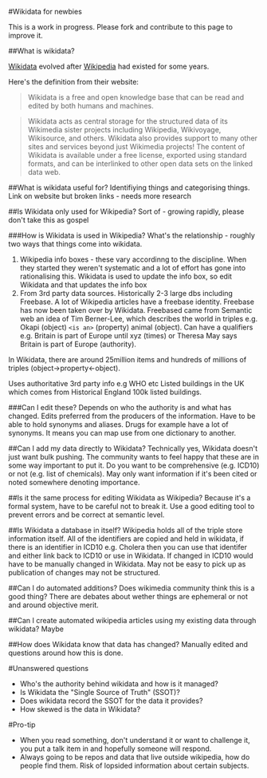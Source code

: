 #Wikidata for newbies

This is a work in progress. Please fork and contribute to this page to improve it.

##What is wikidata?

[Wikidata](https://www.wikidata.org/wiki/Wikidata:Main_Page) evolved after [Wikipedia](https://www.wikipedia.org/) had existed for some years.

Here's the definition from their website:

>Wikidata is a free and open knowledge base that can be read and edited by both humans and machines.

>Wikidata acts as central storage for the structured data of its Wikimedia sister projects including Wikipedia, Wikivoyage, Wikisource, and others.
>Wikidata also provides support to many other sites and services beyond just Wikimedia projects! The content of Wikidata is available under a free license, exported using standard formats, and can be interlinked to other open data sets on the linked data web.

##What is wikidata useful for?
Identifiying things and categorising things.
Link on website but broken links - needs more research

##Is Wikidata only used for Wikipedia? 
Sort of - growing rapidly, please don't take this as gospel

###How is Wikidata is used in Wikipedia?
What's the relationship - roughly two ways that things come into wikidata.

1. Wikipedia info boxes - these vary accordinng to the discipline. When they started they weren't systematic and a lot of effort has gone into rationalising this. Wikidata is used to update the info box, so edit Wikidata and that updates the info box 
1. From 3rd party data sources. Historically 2-3 large dbs including Freebase. A lot of Wikipedia articles have a freebase identity. Freebase has now been taken over by Wikidata. Freebased came from Semantic web an idea of Tim Berner-Lee, which describes the world in triples e.g. Okapi (object) ```<is an>``` (property) animal (object). Can have a qualifiers e.g. Britain is part of Europe until xyz (times) or Theresa May says Britain is part of Europe (authority).

In Wikidata, there are around 25million items and hundreds of millions of triples (object->property<-object).

Uses authoritative 3rd party info e.g WHO etc Listed buildings in the UK which comes from Historical England 100k listed buildings.

###Can I edit these? 
Depends on who the authority is and what has changed. Edits preferred from the producers of the information. Have to be able to hold synonyms and aliases. Drugs for example have a lot of synonyms. It means you can map use from one dictionary to another.

##Can I add my data directly to Wikidata? 
Technically yes, Wikidata doesn't just want bulk pushing. The community wants to feel happy that these are in some way important to put it. Do you want to be comprehensive (e.g. ICD10) or not (e.g. list of chemicals). May only want information if it's been cited or noted somewhere denoting importance. 

##Is it the same process for editing Wikidata as Wikipedia? 
Because it's a formal system, have to be careful not to break it. Use a good editing tool to prevent errors and be correct at semantic level.

##Is Wikidata a database in itself? 
Wikipedia holds all of the triple store information itself. All of the identifiers are copied and held in wikidata, if there is an identifier in ICD10 e.g. Cholera then you can use that identifer and either link back to ICD10 or use in Wikidata. If changed in ICD10 would have to be manually changed in Wikidata. May not be easy to pick up as publication of changes may not be structured.

##Can I do automated additions? 
Does wikimedia community think this is a good thing? There are debates about wether things are ephemeral or not and around objective merit.

##Can I create automated wikipedia articles using my existing data through wikidata? 
Maybe

##How does Wikidata know that data has changed? 
Manually edited and questions around how this is done.

#Unanswered questions

* Who's the authority behind wikidata and how is it managed?
* Is Wikidata the "Single Source of Truth" (SSOT)?
* Does wikidata record the SSOT for the data it provides?
* How skewed is the data in Wikidata?

#Pro-tip
* When you read something, don't understand it or want to challenge it, you put a talk item in and hopefully someone will respond.
* Always going to be repos and data that live outside wikipedia, how do people find them. Risk of lopsided information about certain subjects.
